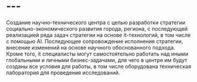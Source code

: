 # ---
Создание научно-технического центра с целью разработки стратегии социально-экономического развития города, региона, с последующей реализацией ряда задач стратегии на основе it-технологий, в том числе с помощью AI. Последующее сопровождение исполнения стратегии, внесение изменений на основе научного обоснованного подхода. Кроме того, it специалисты могут самостоятельно работать над иными глобальными и личными бизнес-задачами, для чего в центре им будут созданы все условия для работы, в том числе оборудована техническая лаборатория для проведения исследований.

